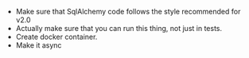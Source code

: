 * Make sure that SqlAlchemy code follows the style recommended for v2.0
* Actually make sure that you can run this thing, not just in tests.
* Create docker container.
* Make it async